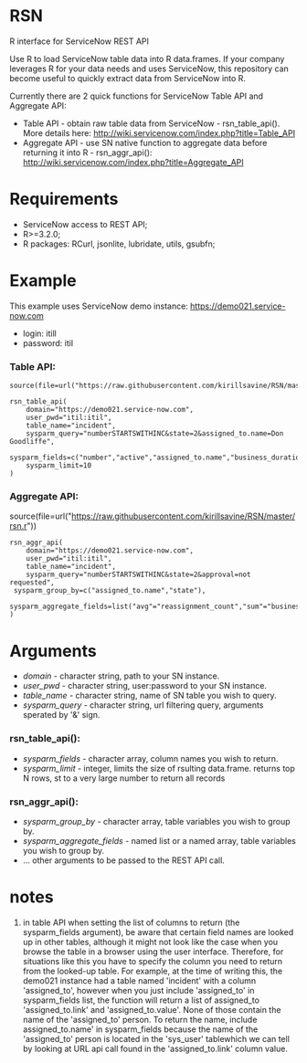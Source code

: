 # RSN
R interface for ServiceNow REST API

Use R to load ServiceNow table data into R data.frames.
If your company leverages R for your data needs and uses ServiceNow, this repository can become useful to quickly extract data from ServiceNow into R.

Currently there are 2 quick functions for ServiceNow Table API and Aggregate API:
 - Table API - obtain raw table data from ServiceNow - rsn_table_api(). More details here: http://wiki.servicenow.com/index.php?title=Table_API 
 - Aggregate API - use SN native function to aggregate data before returning it into R - rsn_aggr_api():  http://wiki.servicenow.com/index.php?title=Aggregate_API


# Requirements
 - ServiceNow access to REST API;
 - R>=3.2.0;
 - R packages: RCurl, jsonlite, lubridate, utils, gsubfn;

# Example

This example uses ServiceNow demo instance:
https://demo021.service-now.com
 - login: itill
 - password: itil

### Table API:
```
source(file=url("https://raw.githubusercontent.com/kirillsavine/RSN/master/rsn.r"))

rsn_table_api(
	domain="https://demo021.service-now.com",  
	user_pwd="itil:itil",   
	table_name="incident",		
	sysparm_query="numberSTARTSWITHINC&state=2&assigned_to.name=Don Goodliffe",	 
	sysparm_fields=c("number","active","assigned_to.name","business_duration","state"),  
	sysparm_limit=10   
)
```
		
### Aggregate API:
source(file=url("https://raw.githubusercontent.com/kirillsavine/RSN/master/rsn.r"))
```
rsn_aggr_api(
	domain="https://demo021.service-now.com",	
	user_pwd="itil:itil",				
	table_name="incident",				
	sysparm_query="numberSTARTSWITHINC&state=2&approval=not requested",	
 sysparm_group_by=c("assigned_to.name","state"), 
	sysparm_aggregate_fields=list("avg"="reassignment_count","sum"="business_duration")			
)		
```		
		
# Arguments

 - *domain* - character string, path to your SN instance.
 - *user_pwd* - character string, user:password to your SN instance.
 - *table_name* - character string, name of SN table you wish to query.
 - *sysparm_query* - character string, url filtering query, arguments sperated by '&' sign.

### rsn_table_api():
 - *sysparm_fields* - character array, column names you wish to return.
 - *sysparm_limit* - integer, limits the size of rsulting data.frame. returns top N rows, st to a very large number to return all records

### rsn_aggr_api():
 - *sysparm_group_by* - character array, table variables you wish to group by.
 - *sysparm_aggregate_fields* - named list or a named array, table variables you wish to group by.
 - ... other arguments to be passed to the REST API call.

# notes
1.	in table API when setting the list of columns to return (the sysparm_fields argument), be aware that certain field names are looked up in other tables, although it might not look like the case when you browse the  table in a browser using the user interface. Therefore, for situations like this you have to specify the column you need to return from the looked-up table. For example, at the time of writing this, the demo021 instance had a table named 'incident' with a column 'assigned_to', however when you just include 'assigned_to' in sysparm_fields list, the function will return a list of assigned_to 'assigned_to.link' and 'assigned_to.value'. None of those contain the name of the 'assigned_to' person. To return the name, include assigned_to.name' in sysparm_fields because the name of the 'assigned_to' person is located in the 'sys_user' tablewhich we can tell by looking at URL api call found in the 'assigned_to.link' column value.



